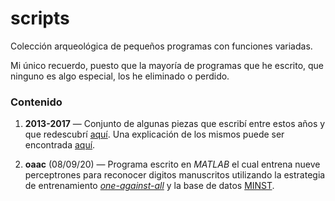 # scripts

Colección arqueológica de pequeños programas con funciones variadas.

Mi único recuerdo, puesto que la mayoría de programas que he escrito, que ninguno es algo especial, los he eliminado o perdido.

### Contenido

1. **2013-2017** — Conjunto de algunas piezas que escribí entre estos años y que redescubrí
[aquí](https://pastebin.com/u/hikariscode). Una explicación de los mismos puede
ser encontrada [aquí](https://jdgambin.github.io/archivos.html#viejosoftware).

2. **oaac** (08/09/20) — Programa escrito en _MATLAB_ el cual entrena nueve
perceptrones para reconocer digitos manuscritos utilizando la estrategia de
entrenamiento
[_one-against-all_](https://en.wikipedia.org/wiki/Multiclass_classification#One-vs.-rest)
y la base de datos
[MINST](https://web.stanford.edu/~hastie/StatLearnSparsity_files/DATA/zipcode.html).
